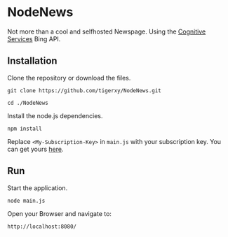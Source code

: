 # NodeNews
Not more than a cool and selfhosted Newspage. Using the [Cognitive Services](https://www.microsoft.com/cognitive) Bing API.

## Installation
Clone the repository or download the files.

```git clone https://github.com/tigerxy/NodeNews.git ```

```cd ./NodeNews```

Install the node.js dependencies.

```npm install```

Replace ```<My-Subscription-Key>``` in ```main.js``` with your subscription key. You can get yours [here](https://www.microsoft.com/cognitive-services/en-US/subscriptions).
## Run
Start the application.

```node main.js```

Open your Browser and navigate to:

``` http://localhost:8080/ ```
